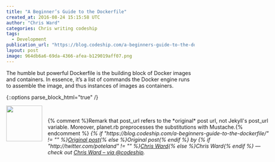 ```yaml
---
title: "A Beginner’s Guide to the Dockerfile"
created_at: 2016-08-24 15:15:58 UTC
author: "Chris Ward"
categories: Chris writing codeship
tags: 
  - Development
publication_url: "https://blog.codeship.com/a-beginners-guide-to-the-dockerfile/"
layout: post
image: 964db6a6-69da-4366-afea-b129019aff07.png
---
```

The humble but powerful Dockerfile is the building block of Docker images and containers. In essence, it’s a list of commands the Docker engine runs to assemble the image, and thus instances of images as containers.


{::options parse_block_html="true" /}
<div class="author">
   <img src="http://www.rss-specifications.com/rss-spec-rss.gif" style="width: 96px; height: 96;">
   <span style="position: absolute; padding: 32px 15px;">{% comment %}Remark that post_url refers to the *original* post url, not Jekyll's post_url variable. Moreover, planet.rb preprocesses the substitutions with Mustache.{% endcomment %}
      <i>{% if "https://blog.codeship.com/a-beginners-guide-to-the-dockerfile/" != "" %}<a href="https://blog.codeship.com/a-beginners-guide-to-the-dockerfile/">Original post</a>{% else %}Original post{% endif %} by {% if "http://twitter.com/poteland" != "" %}<a href="http://twitter.com/poteland">Chris Ward</a>{% else %}Chris Ward{% endif %} &mdash; check out <a href="https://blog.codeship.com">Chris Ward – via @codeship</a>.</i>
  </span>
</div>

